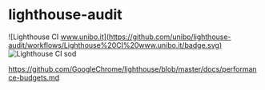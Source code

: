 # lighthouse-audit
![Lighthouse CI www.unibo.it](https://github.com/unibo/lighthouse-audit/workflows/Lighthouse%20CI%20www.unibo.it/badge.svg)
![Lighthouse CI sod](https://github.com/unibo/lighthouse-audit/workflows/Lighthouse%20CI%20sod/badge.svg)

https://github.com/GoogleChrome/lighthouse/blob/master/docs/performance-budgets.md

